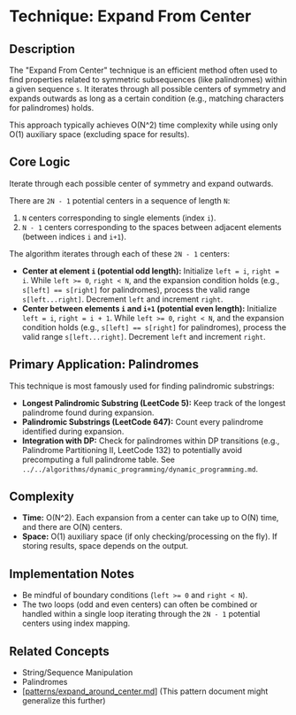 # Technique: Expand From Center

## Description

The "Expand From Center" technique is an efficient method often used to find properties related to symmetric subsequences (like palindromes) within a given sequence `s`. It iterates through all possible centers of symmetry and expands outwards as long as a certain condition (e.g., matching characters for palindromes) holds.

This approach typically achieves O(N^2) time complexity while using only O(1) auxiliary space (excluding space for results).

## Core Logic

Iterate through each possible center of symmetry and expand outwards.

There are `2N - 1` potential centers in a sequence of length `N`:
1.  `N` centers corresponding to single elements (index `i`).
2.  `N - 1` centers corresponding to the spaces between adjacent elements (between indices `i` and `i+1`).

The algorithm iterates through each of these `2N - 1` centers:

*   **Center at element `i` (potential odd length):** Initialize `left = i`, `right = i`. While `left >= 0`, `right < N`, and the expansion condition holds (e.g., `s[left] == s[right]` for palindromes), process the valid range `s[left...right]`. Decrement `left` and increment `right`.
*   **Center between elements `i` and `i+1` (potential even length):** Initialize `left = i`, `right = i + 1`. While `left >= 0`, `right < N`, and the expansion condition holds (e.g., `s[left] == s[right]` for palindromes), process the valid range `s[left...right]`. Decrement `left` and increment `right`.

## Primary Application: Palindromes

This technique is most famously used for finding palindromic substrings:

*   **Longest Palindromic Substring (LeetCode 5):** Keep track of the longest palindrome found during expansion.
*   **Palindromic Substrings (LeetCode 647):** Count every palindrome identified during expansion.
*   **Integration with DP:** Check for palindromes within DP transitions (e.g., Palindrome Partitioning II, LeetCode 132) to potentially avoid precomputing a full palindrome table. See `../../algorithms/dynamic_programming/dynamic_programming.md`.

## Complexity
*   **Time:** O(N^2). Each expansion from a center can take up to O(N) time, and there are O(N) centers.
*   **Space:** O(1) auxiliary space (if only checking/processing on the fly). If storing results, space depends on the output.

## Implementation Notes
*   Be mindful of boundary conditions (`left >= 0` and `right < N`).
*   The two loops (odd and even centers) can often be combined or handled within a single loop iterating through the `2N - 1` potential centers using index mapping.

## Related Concepts
*   String/Sequence Manipulation
*   Palindromes
*   [[patterns/expand_around_center.md](../../patterns/expand_around_center.md)] (This pattern document might generalize this further) 